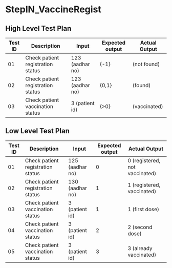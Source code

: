 # StepIN_VaccineRegist
## High Level Test Plan
| Test ID | Description | Input | Expected output | Actual Output |
| --- | --- | --- | --- | --- |
| 01 | Check patient registration status | 123 (aadhar no) | {-1} |  (not found) |
| 02 | Check patient registration status | 123 (aadhar no) | {0,1} |  (found) |
| 03 | Check patient vaccination status | 3 (patient id) | {>0} | (vaccinated) |
## Low Level Test Plan
| Test ID | Description | Input | Expected output | Actual Output |
| --- | --- | --- | --- | --- |
| 01 | Check patient registration status | 125 (aadhar no) | 0 | 0 (registered, not vaccinated) |
| 02 | Check patient registration status | 130 (aadhar no) | 1 | 1 (registered, vaccinated) |
| 03 | Check patient vaccination status | 3 (patient id) | 1 | 1 (first dose) |
| 04 | Check patient vaccination status | 3 (patient id) | 2 | 2 (second dose) |
| 05 | Check patient vaccination status | 3 (patient id) | 3 | 3 (already vaccinated) |
 
